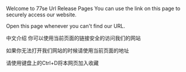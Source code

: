 Welcome to 77se Url Release Pages
You can use the link on this page to securely access our website.

Open this page whenever you can't find our URL.

中文介绍
你可以使用当前页面的链接安全的访问我们的网站

如果你无法打开我们网站的时候请使用当前页面的地址

请使用键盘上的Ctrl+D将本网页加入收藏
